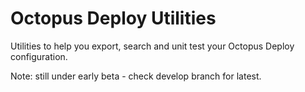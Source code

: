 
# Octopus Deploy Utilities
Utilities to help you export, search and unit test your Octopus Deploy configuration.

Note: still under early beta - check develop branch for latest.
